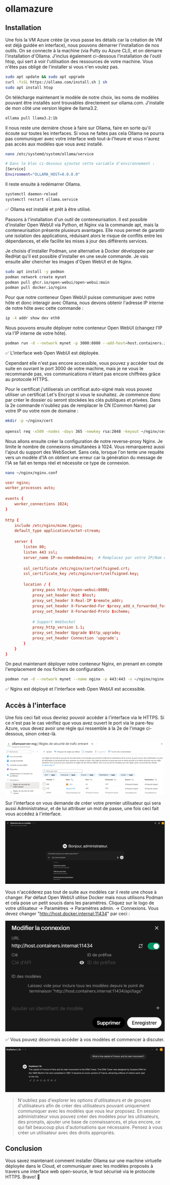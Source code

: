 # ollamazure

## Installation

Une fois la VM Azure créée (je vous passe les détails car la création de VM est déjà guidée en interface), nous pouvons démarrer l'installation de nos outils. On se connecte à la machine (via Putty ou Azure CLI), et on démarre l'installation d'Ollama. J'inclus également ci-dessous l'installation de l'outil htop, qui sert à voir l'utilisation des ressources de votre machine. Vous n'êtes pas obligé de l'installer si vous n'en voulez pas.
```bash
sudo apt update && sudo apt upgrade
curl -fsSL https://ollama.com/install.sh | sh
sudo apt install htop
```

On télécharge maintenant le modèle de notre choix, les noms de modèles pouvant être installés sont trouvables directement sur ollama.com. J'installe de mon côté une version légère de llama3.2.
```bash
ollama pull llama3.2:1b
```

Il nous reste une dernière chose à faire sur Ollama, faire en sorte qu'il écoute sur toutes les interfaces. Si vous ne faites pas cela Ollama ne pourra pas communiquer avec votre interface web tout-à-l'heure et vous n'aurez pas accès aux modèles que vous avez installé.
```bash
nano /etc/systemd/system/ollama/service
```

```bash
# Dans le bloc ci-dessous ajoutez cette variable d'environnement :
[Service]
Environment="OLLAMA_HOST=0.0.0.0"
```

Il reste ensuite à redémarrer Ollama.
```bash
systemctl daemon-reload
systemctl restart ollama.service
```

✅ Ollama est installé et prêt à être utilisé. 

Passons à l'installation d'un outil de conteneurisation. Il est possible d'installer Open WebUI via Python, et Nginx via la commande apt, mais la conteneurisation présente plusieurs avantages. Elle nous permet de garantir une isolation des applications, réduisant alors le risque de conflits entre les dépendances, et elle facilite les mises à jour des différents services.

Je choisis d'installer Podman, une alternative à Docker développée par RedHat qu'il est possible d'installer en une seule commande. Je vais ensuite aller chercher les images d'Open WebUI et de Nginx.
```bash
sudo apt install -y podman
podman network create mynet
podman pull ghcr.io/open-webui/open-webui:main
podman pull docker.io/nginx
```

Pour que notre conteneur Open WebUI puisse communiquer avec notre hôte et donc interagir avec Ollama, nous devons obtenir l'adresse IP interne de notre hôte avec cette commande :
```bash
ip -4 addr show dev eth0
```

Nous pouvons ensuite déployer notre conteneur Open WebUI (changez l'IP via l'IP interne de votre hôte).
```bash
podman run -d --network mynet -p 3000:8080 --add-host=host.containers.internal:10.0.0.4 -v open-webui:/app/backend/data --name open-webui --restart always ghcr.io/open-webui/open-webui:main
```

✅ L'interface web Open WebUI est déployée.

Cependant elle n'est pas encore accessible, vous pouvez y accéder tout de suite en ouvrant le port 3000 de votre machine, mais je ne vous le recommande pas, vos communications n'étant pas encore chiffrées grâce au protocole HTTPS.

Pour le certificat j'utiliserais un certificat auto-signé mais vous pouvez utiliser un certificat Let's Encrypt si vous le souhaitez. Je commence donc par créer le dossier où seront stockées les clés publiques et privées. Dans la 2e commande n'oubliez pas de remplacer le CN (Common Name) par votre IP ou votre nom de domaine :
```bash
mkdir -p ~/nginx/cert

openssl req -x509 -nodes -days 365 -newkey rsa:2048 -keyout ~/nginx/cert/selfsigned.key -out ~/nginx/cert/selfsigned.crt -subj "/C=FR/ST=France/L=Paris/O=Company/CN=IP-ou-nomdedomaine"
```

Nous allons ensuite créer la configuration de notre reverse-proxy Nginx. Je limite le nombre de connexions simultanées à 1024. Vous remarquerez aussi l'ajout du support des WebSocket. Sans cela, lorsque l'on tente une requête vers un modèle d'IA on obtient une erreur car la génération du message de l'IA se fait en temps réel et nécessite ce type de connexion.
```bash
nano ~/nginx/nginx.conf
```

```conf
user nginx;
worker_processes auto;

events {
    worker_connections 1024;
}

http {
    include /etc/nginx/mime.types;
    default_type application/octet-stream;

    server {
        listen 80;
        listen 443 ssl;
        server_name IP-ou-nomdedomaine;  # Remplacez par votre IP/Nom de domaine

        ssl_certificate /etc/nginx/cert/selfsigned.crt;
        ssl_certificate_key /etc/nginx/cert/selfsigned.key;

        location / {
            proxy_pass http://open-webui:8080;
            proxy_set_header Host $host;
            proxy_set_header X-Real-IP $remote_addr;
            proxy_set_header X-Forwarded-For $proxy_add_x_forwarded_for;
            proxy_set_header X-Forwarded-Proto $scheme;

            # Support WebSocket
            proxy_http_version 1.1;
            proxy_set_header Upgrade $http_upgrade;
            proxy_set_header Connection 'upgrade';
        }
    }
}
```

On peut maintenant déployer notre conteneur Nginx, en prenant en compte l'emplacement de nos fichiers de configuration.
```bash
podman run -d --network mynet --name nginx -p 443:443 -v ~/nginx/nginx.conf:/etc/nginx/nginx.conf:ro -v ~/nginx/cert:/etc/nginx/cert:ro nginx
```

✅ Nginx est déployé et l'interface web Open WebUI est accessible.

## Accès à l'interface

Une fois ceci fait vous devriez pouvoir accéder à l'interface via le HTTPS. Si ce n'est pas le cas vérifiez que vous avez ouvert le port via le pare-feu Azure, vous devez avoir une règle qui ressemble à la 2e de l'image ci-dessous, sinon créez-là.

![Alt text](images/azure.png?raw=true "azure")

Sur l'interface on vous demande de créer votre premier utilisateur qui sera aussi Administrateur, et de lui attribuer un mot de passe, une fois ceci fait vous accédez à l'interface.

![Alt text](images/interface.png?raw=true "interfaces")

Vous n'accéderez pas tout de suite aux modèles car il reste une chose à changer. Par défaut Open WebUI utilise Docker mais nous utilisons Podman et cela pose un petit soucis dans les paramètres. Cliquez sur le logo de votre utilisateur -> Paramètres -> Paramètres admin. -> Connexions. Vous devez changer "http://host.docker.internal:11434" par ceci :

![Alt text](images/connection.png?raw=true "connection")

✅ Vous pouvez désormais accéder à vos modèles et commencer à discuter.

![Alt text](images/message.png?raw=true "presentation")

> N'oubliez pas d'explorer les options d'utilisateurs et de groupes d'utilisateurs afin de créer des utilisateurs pouvant uniquement communiquer avec les modèles que vous leur proposez. En session administrateur vous pouvez créer des modèles pour les utilisateurs, des prompts, ajouter une base de connaissances, et plus encore, ce qui fait beaucoup plus d'autorisations que nécessaire. Pensez à vous créer un utilisateur avec des droits appropriés.

## Conclusion

Vous savez maintenant comment installer Ollama sur une machine virtuelle déployée dans le Cloud, et communiquer avec les modèles proposés à travers une interface web open-source, le tout sécurisé via le protocole HTTPS. Bravo! 🎉